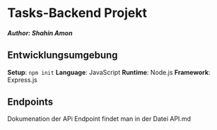 # Tasks-Backend Projekt

##### Author: Shahin Amon

## Entwicklungsumgebung

**Setup**: `npm init`
**Language**: JavaScript
**Runtime**: Node.js
**Framework**: Express.js

## Endpoints
Dokumenation der APi Endpoint findet man in der Datei API.md